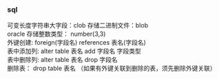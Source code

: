 ### sql

可变长度字符串大字段：clob  存储二进制文件：blob </br>
oracle 存储整数类型：  number(3,3) </br>
外键创建:  foreign(字段名)  references 表名(字段名) </br>
表中添加列: alter table 表名 add  字段名  字段类型 </br>
表中删除列: alter table 表名 drop  字段名 </br>
删除表： drop table 表名 （如果有外键关联到删除的表，须先删除外键关联）</br>
